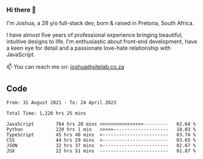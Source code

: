 ### Hi there 👋

I'm Joshua, a 28 y/o full-stack dev, born & raised in Pretoria, South Africa. 

I have almost five years of professional experience bringing beautiful, intuitive designs to life. I'm enthusiastic about front-end development, have a keen eye for detail and a passionate love-hate relationship with JavaScript.

📫 You can reach me on: joshua@sitelab.co.za

## **Code**

<!--START_SECTION:waka-->

```text
From: 31 August 2021 - To: 24 April 2023

Total Time: 1,220 hrs 25 mins

JavaScript        764 hrs 28 mins >>>>>>>>>>>>>>>>---------   62.64 %
Python            220 hrs 1 min   >>>>>--------------------   18.03 %
TypeScript        45 hrs 40 mins  >------------------------   03.74 %
CSS               44 hrs 29 mins  >------------------------   03.65 %
JSON              32 hrs 37 mins  >------------------------   02.67 %
JSX               22 hrs 51 mins  -------------------------   01.87 %
```

<!--END_SECTION:waka-->
